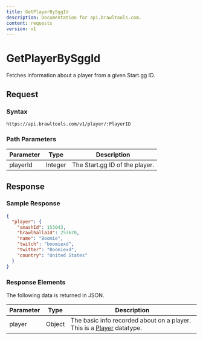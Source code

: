 ```yaml
---
title: GetPlayerBySggId
description: Documentation for api.brawltools.com.
content: requests
version: v1
---
```


# GetPlayerBySggId

Fetches information about a player from a given Start.gg ID.

## Request

### Syntax

```url
https://api.brawltools.com/v1/player/:PlayerID
```

### Path Parameters

| Parameter | Type    | Description                    |
| --------- | ------- | ------------------------------ |
| playerId  | Integer | The Start.gg ID of the player. |

## Response

### Sample Response

```json
{
  "player": {
    "smashId": 153043,
    "brawlhallaId": 257670,
    "name": "Boomie",
    "twitch": "boomiexd",
    "twitter": "Boomiexd",
    "country": "United States"
  }
}
```

### Response Elements

The following data is returned in JSON.

| Parameter | Type   | Description                                                                                   |
| --------- | ------ | --------------------------------------------------------------------------------------------- |
| player    | Object | The basic info recorded about on a player. This is a [Player](/v1/datatypes/player) datatype. |
